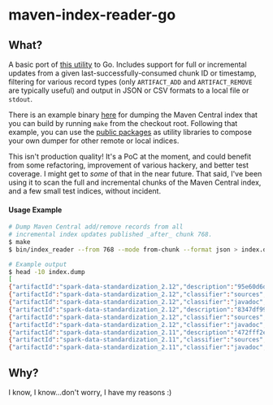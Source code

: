 # maven-index-reader-go


## What?
A basic port of [this utility](https://github.com/apache/maven-indexer/tree/master/indexer-reader) to Go. Includes support for full or incremental updates from a given last-successfully-consumed chunk ID or timestamp, filtering for various record types (only `ARTIFACT_ADD` and `ARTIFACT_REMOVE` are typically useful) and output in JSON or CSV formats to a local file or `stdout`.

There is an example binary [here](https://github.com/elireisman/maven-index-reader-go/blob/main/cmd/main.go) for dumping the Maven Central index that you can build by running `make` from the checkout root. Following that example, you can use the [public packages](https://github.com/elireisman/maven-index-reader-go/tree/main/pkg) as utility libraries to compose your own dumper for other remote or local indices.

This isn't production quality! It's a PoC at the moment, and could benefit from some refactoring, improvement of various hackery, and better test coverage. I might get to _some_ of that in the near future. That said, I've been using it to scan the full and incremental chunks of the Maven Central index, and a few small test indices, without incident.


#### Usage Example
```bash
# Dump Maven Central add/remove records from all
# incremental index updates published _after_ chunk 768.
$ make
$ bin/index_reader --from 768 --mode from-chunk --format json > index.dump

# Example output
$ head -10 index.dump
[
{"artifactId":"spark-data-standardization_2.12","description":"95e60d6dcbd422b678029c8724c04b37cea38519","fileExtension":"jar","fileModified":"2022-08-18T16:57:58Z","fileSize":500330,"groupId":"za.co.absa","hasJavadoc":true,"hasSignature":true,"hasSources":true,"name":"spark-data-standardization","packaging":"jar","recordType":"artifact_add","version":"0.1.1"},
{"artifactId":"spark-data-standardization_2.12","classifier":"sources","description":"a4ff4fdcf01f5b15e1a58869595af97275cd9c12","fileExtension":"jar","fileModified":"2022-08-18T16:57:58Z","fileSize":85429,"groupId":"za.co.absa","hasJavadoc":false,"hasSignature":true,"hasSources":false,"name":"spark-data-standardization","packaging":"jar","recordType":"artifact_add","version":"0.1.1"},
{"artifactId":"spark-data-standardization_2.12","classifier":"javadoc","description":"d1808d0d094b19c5495ae533ae4e62f30e8707da","fileExtension":"jar","fileModified":"2022-08-18T16:57:58Z","fileSize":1802147,"groupId":"za.co.absa","hasJavadoc":false,"hasSignature":true,"hasSources":false,"name":"spark-data-standardization","packaging":"jar","recordType":"artifact_add","version":"0.1.1"},
{"artifactId":"spark-data-standardization_2.12","description":"8347df993825619463c27b15a8591a77938e8739","fileExtension":"jar","fileModified":"2022-08-11T09:18:35Z","fileSize":500386,"groupId":"za.co.absa","hasJavadoc":true,"hasSignature":true,"hasSources":true,"name":"spark-data-standardization","packaging":"jar","recordType":"artifact_add","version":"0.1.0"},
{"artifactId":"spark-data-standardization_2.12","classifier":"sources","description":"3d4a07e72dd8d533c1b49e9e2197775fd75712bf","fileExtension":"jar","fileModified":"2022-08-11T09:18:35Z","fileSize":85433,"groupId":"za.co.absa","hasJavadoc":false,"hasSignature":true,"hasSources":false,"name":"spark-data-standardization","packaging":"jar","recordType":"artifact_add","version":"0.1.0"},
{"artifactId":"spark-data-standardization_2.12","classifier":"javadoc","description":"a59e299a376987dcf0df498cf82ebb9b7fa3b279","fileExtension":"jar","fileModified":"2022-08-11T09:18:36Z","fileSize":1804029,"groupId":"za.co.absa","hasJavadoc":false,"hasSignature":true,"hasSources":false,"name":"spark-data-standardization","packaging":"jar","recordType":"artifact_add","version":"0.1.0"},
{"artifactId":"spark-data-standardization_2.11","description":"472fff2e9b3c8e04977dc68cf2396dae8d3c879e","fileExtension":"jar","fileModified":"2022-08-18T16:57:58Z","fileSize":700138,"groupId":"za.co.absa","hasJavadoc":true,"hasSignature":true,"hasSources":true,"name":"spark-data-standardization","packaging":"jar","recordType":"artifact_add","version":"0.1.1"},
{"artifactId":"spark-data-standardization_2.11","classifier":"sources","description":"a4ff4fdcf01f5b15e1a58869595af97275cd9c12","fileExtension":"jar","fileModified":"2022-08-18T16:57:58Z","fileSize":85429,"groupId":"za.co.absa","hasJavadoc":false,"hasSignature":true,"hasSources":false,"name":"spark-data-standardization","packaging":"jar","recordType":"artifact_add","version":"0.1.1"},
{"artifactId":"spark-data-standardization_2.11","classifier":"javadoc","description":"53a8d2649ded7a6512f6a56c3a52c6986c91514e","fileExtension":"jar","fileModified":"2022-08-18T16:57:58Z","fileSize":892164,"groupId":"za.co.absa","hasJavadoc":false,"hasSignature":true,"hasSources":false,"name":"spark-data-standardization","packaging":"jar","recordType":"artifact_add","version":"0.1.1"},
```

## Why?
I know, I know...don't worry, I have my reasons :)
